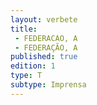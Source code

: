 ```yaml
---
layout: verbete
title:
 - FEDERACAO, A
 - FEDERAÇÃO, A
published: true
edition: 1  
type: T
subtype: Imprensa
---
```


